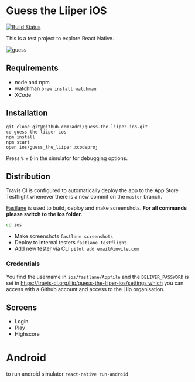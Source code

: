 # Guess the Liiper iOS
[![Build Status](https://travis-ci.org/liip/guess-the-liiper-ios.svg?branch=master)](https://travis-ci.org/liip/guess-the-liiper-ios)

This is a test project to explore React Native.


![guess](https://cloud.githubusercontent.com/assets/133832/8000133/fb6074be-0b56-11e5-994d-60a61ce2147f.gif)

## Requirements

 * node and npm
 * watchman `brew install watchman`
 * XCode

## Installation

```
git clone git@github.com:adri/guess-the-liiper-ios.git
cd guess-the-liiper-ios
npm install
npm start
open ios/guess_the_liiper.xcodeproj
```

Press `%` + `D` in the simulator for debugging options.

## Distribution

Travis CI is configured to automatically deploy the app to the 
App Store Testflight whenever there is a new commit on the `master` branch. 

[Fastlane](https://github.com/KrauseFx/fastlane) is used to build,
deploy and make screenshots. **For all commands please switch to the ios folder.**

```bash
cd ios
```

 * Make screenshots `fastlane screenshots`
 * Deploy to internal testers `fastlane testflight`
 * Add new tester via CLI `pilot add email@invite.com`

### Credentials

You find the username in `ios/fastlane/Appfile` and the `DELIVER_PASSWORD` 
is set in [https://travis-ci.org/liip/guess-the-liiper-ios/settings which]()
you can access with a Github account and access to the Liip organisation.

## Screens

 * Login
 * Play
 * Highscore


# Android
to run android simulator
`react-native run-android`


